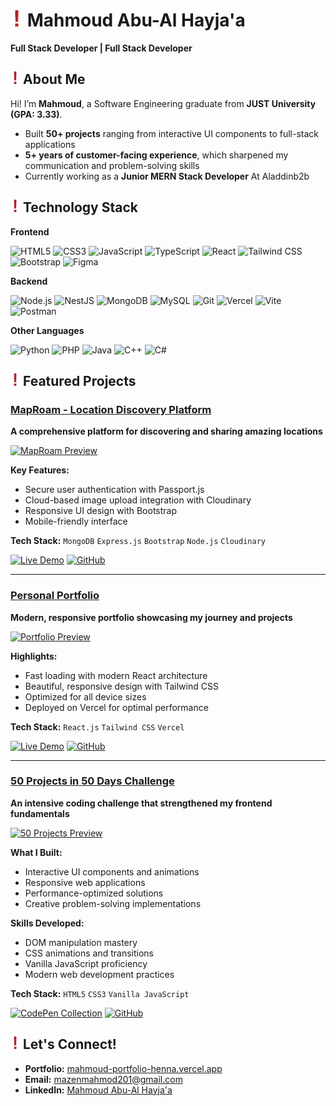 # <img src="./alertLogo.png" alt="Alert Logo" width="20" /> Mahmoud Abu-Al Hayja'a
**Full Stack Developer | Full Stack Developer**


## <img src="./alertLogo.png" alt="Alert Logo" width="15" /> About Me

Hi! I’m **Mahmoud**, a Software Engineering graduate from **JUST University (GPA: 3.33)**.  

- Built **50+ projects** ranging from interactive UI components to full-stack applications
- **5+ years of customer-facing experience**, which sharpened my communication and problem-solving skills
- Currently working as a **Junior MERN Stack Developer** At Aladdinb2b


##  <img src="./alertLogo.png" alt="Alert Logo" width="15" /> Technology Stack

**Frontend**
<p align="left">
  <img src="https://www.svgrepo.com/show/452228/html-5.svg" alt="HTML5" width="40"/>
  <img src="https://www.svgrepo.com/show/452185/css-3.svg" alt="CSS3" width="40"/>
  <img src="https://www.svgrepo.com/show/353925/javascript.svg" alt="JavaScript" width="40"/>
  <img src="https://www.svgrepo.com/show/354478/typescript-icon.svg" alt="TypeScript" width="40"/>
  <img src="https://www.svgrepo.com/show/452092/react.svg" alt="React" width="40"/>
  <img src="https://www.svgrepo.com/show/374118/tailwind.svg" alt="Tailwind CSS" width="40"/>
  <img src="https://www.svgrepo.com/show/353498/bootstrap.svg" alt="Bootstrap" width="40"/>
  <img src="https://www.svgrepo.com/show/448222/figma.svg" alt="Figma" width="40"/>
</p>

**Backend**
<p align="left">
  <img src="https://www.svgrepo.com/show/452075/node-js.svg" alt="Node.js" width="40"/>
  <img src="https://www.svgrepo.com/show/373872/nestjs.svg" alt="NestJS" width="40"/>
  <img src="https://www.svgrepo.com/show/331488/mongodb.svg" alt="MongoDB" width="40"/>
  <img src="https://www.svgrepo.com/show/303251/mysql-logo.svg" alt="MySQL" width="40"/>
  <img src="https://www.svgrepo.com/show/452210/git.svg" alt="Git" width="40"/>
  <img src="https://www.svgrepo.com/show/361653/vercel-logo.svg" alt="Vercel" width="40"/>
  <img src="https://www.svgrepo.com/show/374167/vite.svg" alt="Vite" width="40"/>
  <img src="https://www.svgrepo.com/show/354202/postman-icon.svg" alt="Postman" width="40"/>
</p>

**Other Languages**
<p align="left">
  <img src="https://www.svgrepo.com/show/452091/python.svg" alt="Python" width="40"/>
  <img src="https://www.svgrepo.com/show/452088/php.svg" alt="PHP" width="40"/>
  <img src="https://www.svgrepo.com/show/452234/java.svg" alt="Java" width="40"/>
  <img src="https://www.svgrepo.com/show/452183/cpp.svg" alt="C++" width="40"/>
  <img src="https://www.svgrepo.com/show/353622/c-sharp.svg" alt="C#" width="40"/>
</p>


##  <img src="./alertLogo.png" alt="Alert Logo" width="15" /> Featured Projects

###  [MapRoam - Location Discovery Platform](https://jomap.onrender.com)
**A comprehensive platform for discovering and sharing amazing locations**

[![MapRoam Preview](https://res.cloudinary.com/dqcv0p9p6/image/upload/v1749575325/Screenshot_1_zr3lzp.png)](https://jomap.onrender.com)

**Key Features:**
-  Secure user authentication with Passport.js
-  Cloud-based image upload integration with Cloudinary
-  Responsive UI design with Bootstrap
-  Mobile-friendly interface

**Tech Stack:** `MongoDB` `Express.js` `Bootstrap` `Node.js` `Cloudinary`

[![Live Demo](https://img.shields.io/badge/Live_Demo-Visit-black?style=for-the-badge)](https://jomap.onrender.com)
[![GitHub](https://img.shields.io/badge/GitHub-Source_Code-black?style=for-the-badge&logo=github)](https://github.com/MahmoudMa2002/MapRoam)

---

###  [Personal Portfolio](https://mahmoud-portfolio-henna.vercel.app/)
**Modern, responsive portfolio showcasing my journey and projects**

[![Portfolio Preview](https://res.cloudinary.com/dqcv0p9p6/image/upload/v1750347434/Screenshot_4_kwyvnj.png)](https://mahmoud-portfolio-henna.vercel.app/)

**Highlights:**
-  Fast loading with modern React architecture
-  Beautiful, responsive design with Tailwind CSS
-  Optimized for all device sizes
-  Deployed on Vercel for optimal performance

**Tech Stack:** `React.js` `Tailwind CSS` `Vercel`

[![Live Demo](https://img.shields.io/badge/Live_Demo-Visit-black?style=for-the-badge)](https://mahmoud-portfolio-henna.vercel.app/)
[![GitHub](https://img.shields.io/badge/GitHub-Source_Code-black?style=for-the-badge&logo=github)](https://github.com/MahmoudMa2002/Mahmoud_Portfolio)

---

###  [50 Projects in 50 Days Challenge](https://codepen.io/collection/YwEpgk)
**An intensive coding challenge that strengthened my frontend fundamentals**

[![50 Projects Preview](https://res.cloudinary.com/dqcv0p9p6/image/upload/v1755782055/photo_2025-06-18_13-05-57_aswiba.jpg)](https://codepen.io/collection/YwEpgk)

**What I Built:**
-  Interactive UI components and animations
-  Responsive web applications
-  Performance-optimized solutions
-  Creative problem-solving implementations

**Skills Developed:**
- DOM manipulation mastery
- CSS animations and transitions
- Vanilla JavaScript proficiency
- Modern web development practices

**Tech Stack:** `HTML5` `CSS3` `Vanilla JavaScript`

[![CodePen Collection](https://img.shields.io/badge/CodePen-View_Collection-black?style=for-the-badge&logo=codepen)](https://codepen.io/collection/YwEpgk)
[![GitHub](https://img.shields.io/badge/GitHub-Source_Code-black?style=for-the-badge&logo=github)](https://github.com/MahmoudMa2002/50projects50days)


## <img src="./alertLogo.png" alt="Alert Logo" width="15" />  Let's Connect!

- **Portfolio:** [mahmoud-portfolio-henna.vercel.app](https://mahmoud-portfolio-henna.vercel.app/)
- **Email:** [mazenmahmod201@gmail.com](mailto:mazenmahmod201@gmail.com)
- **LinkedIn:** [Mahmoud Abu-Al Hayja'a](https://www.linkedin.com/in/mahmoud-abu-al-hayja%E2%80%99a-30a270275/)
